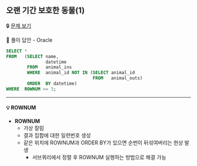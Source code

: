 ## **오랜 기간 보호한 동물(1)**

🔒 [문제 보기](https://programmers.co.kr/learn/courses/30/lessons/59044)

🔑 풀이 답안 - Oracle

```SQL
SELECT *
FROM   (SELECT name, 
               datetime 
        FROM   animal_ins 
        WHERE  animal_id NOT IN (SELECT animal_id 
                                 FROM   animal_outs) 
        ORDER  BY datetime) 
WHERE  ROWNUM <= 3; 
```

------

#### 💡 ROWNUM

- **ROWNUM**
  - 가상 칼럼
  - 결과 집합에 대한 일련번호 생성
  - 같은 위치에 ROWNUM과 ORDER BY가 있으면 순번이 뒤섞여버리는 현상 발생
    - 서브쿼리에서 정렬 후 ROWNUM 실행하는 방법으로 해결 가능


